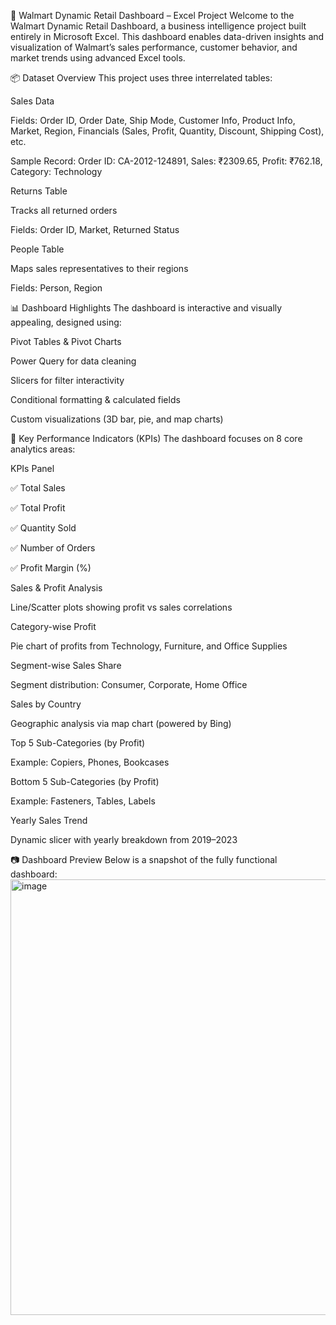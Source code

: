 🛒 Walmart Dynamic Retail Dashboard – Excel Project
Welcome to the Walmart Dynamic Retail Dashboard, a business intelligence project built entirely in Microsoft Excel. This dashboard enables data-driven insights and visualization of Walmart’s sales performance, customer behavior, and market trends using advanced Excel tools.

📦 Dataset Overview
This project uses three interrelated tables:

Sales Data

Fields: Order ID, Order Date, Ship Mode, Customer Info, Product Info, Market, Region, Financials (Sales, Profit, Quantity, Discount, Shipping Cost), etc.

Sample Record:
Order ID: CA-2012-124891, Sales: ₹2309.65, Profit: ₹762.18, Category: Technology

Returns Table

Tracks all returned orders

Fields: Order ID, Market, Returned Status

People Table

Maps sales representatives to their regions

Fields: Person, Region

📊 Dashboard Highlights
The dashboard is interactive and visually appealing, designed using:

Pivot Tables & Pivot Charts

Power Query for data cleaning

Slicers for filter interactivity

Conditional formatting & calculated fields

Custom visualizations (3D bar, pie, and map charts)

📌 Key Performance Indicators (KPIs)
The dashboard focuses on 8 core analytics areas:

KPIs Panel

✅ Total Sales

✅ Total Profit

✅ Quantity Sold

✅ Number of Orders

✅ Profit Margin (%)

Sales & Profit Analysis

Line/Scatter plots showing profit vs sales correlations

Category-wise Profit

Pie chart of profits from Technology, Furniture, and Office Supplies

Segment-wise Sales Share

Segment distribution: Consumer, Corporate, Home Office

Sales by Country

Geographic analysis via map chart (powered by Bing)

Top 5 Sub-Categories (by Profit)

Example: Copiers, Phones, Bookcases

Bottom 5 Sub-Categories (by Profit)

Example: Fasteners, Tables, Labels

Yearly Sales Trend

Dynamic slicer with yearly breakdown from 2019–2023

📷 Dashboard Preview
Below is a snapshot of the fully functional dashboard:<img width="1608" height="697" alt="image" src="https://github.com/user-attachments/assets/1b517c9b-6f6c-4b7c-990c-6a9bb87660ac" />


